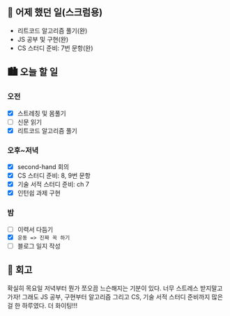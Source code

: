 ## 🌃 어제 했던 일(스크럼용)

- 리트코드 알고리즘 풀기(완)
- JS 공부 및 구현(완)
- CS 스터디 준비: 7번 문항(완)

## 🏙️ 오늘 할 일

### 오전

- [x] 스트레칭 및 몸풀기
- [ ] 신문 읽기
- [x] 리트코드 알고리즘 풀기

### 오후~저녁

- [x] second-hand 회의
- [x] CS 스터디 준비: 8, 9번 문항
- [x] 기술 서적 스터디 준비: ch 7
- [x] 인턴쉽 과제 구현

### 밤

- [ ] 이력서 다듬기
- [x] `운동 => 진짜 꼭 하기`
- [ ] 블로그 일지 작성

## 🌆 회고

확실히 목요일 저녁부터 뭔가 쪼오끔 느슨해지는 기분이 있다. 너무 스트레스 받지말고 가자! 그래도 JS 공부, 구현부터 알고리즘 그리고 CS, 기술 서적 스터디 준비까지 많은 걸 한 하루였다. 더 화이팅!!!